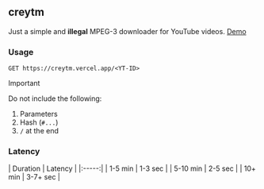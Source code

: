 ## creytm
Just a simple and **illegal** MPEG-3 downloader for YouTube videos. [Demo](https://creytm.vercel.app/aPnqx56V8-0)

### Usage
```http
GET https://creytm.vercel.app/<YT-ID>
```

> [!IMPORTANT]
> Do not include the following:
> 
> 1. Parameters <br>
> 2. Hash (`#...`) <br>
> 3. `/` at the end

### Latency

| Duration | Latency |
|:-----:|
| 1-5 min | 1-3 sec |
| 5-10 min | 2-5 sec |
| 10+ min | 3-7+ sec |

